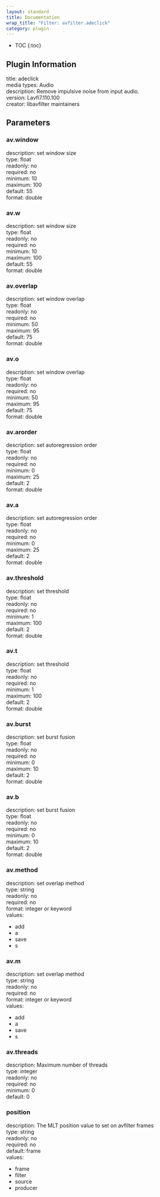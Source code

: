 ```yaml
---
layout: standard
title: Documentation
wrap_title: "Filter: avfilter.adeclick"
category: plugin
---
```

* TOC
{:toc}

## Plugin Information

title: adeclick  
media types:
Audio  
description: Remove impulsive noise from input audio.  
version: Lavfi7.110.100  
creator: libavfilter maintainers  

## Parameters

### av.window

  
description:
set window size  
type: float  
readonly: no  
required: no  
minimum: 10  
maximum: 100  
default: 55  
format: double  

### av.w

  
description:
set window size  
type: float  
readonly: no  
required: no  
minimum: 10  
maximum: 100  
default: 55  
format: double  

### av.overlap

  
description:
set window overlap  
type: float  
readonly: no  
required: no  
minimum: 50  
maximum: 95  
default: 75  
format: double  

### av.o

  
description:
set window overlap  
type: float  
readonly: no  
required: no  
minimum: 50  
maximum: 95  
default: 75  
format: double  

### av.arorder

  
description:
set autoregression order  
type: float  
readonly: no  
required: no  
minimum: 0  
maximum: 25  
default: 2  
format: double  

### av.a

  
description:
set autoregression order  
type: float  
readonly: no  
required: no  
minimum: 0  
maximum: 25  
default: 2  
format: double  

### av.threshold

  
description:
set threshold  
type: float  
readonly: no  
required: no  
minimum: 1  
maximum: 100  
default: 2  
format: double  

### av.t

  
description:
set threshold  
type: float  
readonly: no  
required: no  
minimum: 1  
maximum: 100  
default: 2  
format: double  

### av.burst

  
description:
set burst fusion  
type: float  
readonly: no  
required: no  
minimum: 0  
maximum: 10  
default: 2  
format: double  

### av.b

  
description:
set burst fusion  
type: float  
readonly: no  
required: no  
minimum: 0  
maximum: 10  
default: 2  
format: double  

### av.method

  
description:
set overlap method  
type: string  
readonly: no  
required: no  
format: integer or keyword  
values:  

* add
* a
* save
* s

### av.m

  
description:
set overlap method  
type: string  
readonly: no  
required: no  
format: integer or keyword  
values:  

* add
* a
* save
* s

### av.threads

  
description:
Maximum number of threads  
type: integer  
readonly: no  
required: no  
minimum: 0  
default: 0  

### position

  
description:
The MLT position value to set on avfilter frames  
type: string  
readonly: no  
required: no  
default: frame  
values:  

* frame
* filter
* source
* producer

